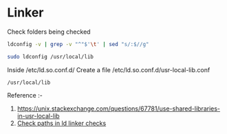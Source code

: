 # Linker

Check folders being checked
```sh
ldconfig -v | grep -v "^"$'\t' | sed "s/:$//g"
```

```sh
sudo ldconfig /usr/local/lib
```

Inside /etc/ld.so.conf.d/
Create a file /etc/ld.so.conf.d/usr-local-lib.conf
```
/usr/local/lib
```


Reference :-
1. https://unix.stackexchange.com/questions/67781/use-shared-libraries-in-usr-local-lib
2. [Check paths in ld linker checks](https://unix.stackexchange.com/questions/367600/what-is-the-order-that-linuxs-dynamic-linker-searches-paths-in)
